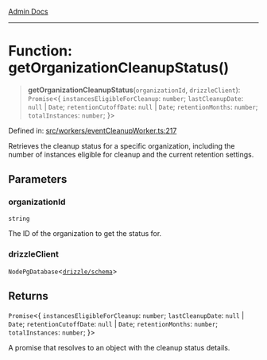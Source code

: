 [Admin Docs](/)

***

# Function: getOrganizationCleanupStatus()

> **getOrganizationCleanupStatus**(`organizationId`, `drizzleClient`): `Promise`\<\{ `instancesEligibleForCleanup`: `number`; `lastCleanupDate`: `null` \| `Date`; `retentionCutoffDate`: `null` \| `Date`; `retentionMonths`: `number`; `totalInstances`: `number`; \}\>

Defined in: [src/workers/eventCleanupWorker.ts:217](https://github.com/Sourya07/talawa-api/blob/2dc82649c98e5346c00cdf926fe1d0bc13ec1544/src/workers/eventCleanupWorker.ts#L217)

Retrieves the cleanup status for a specific organization, including the number of instances
eligible for cleanup and the current retention settings.

## Parameters

### organizationId

`string`

The ID of the organization to get the status for.

### drizzleClient

`NodePgDatabase`\<[`drizzle/schema`](../../../drizzle/schema/README.md)\>

## Returns

`Promise`\<\{ `instancesEligibleForCleanup`: `number`; `lastCleanupDate`: `null` \| `Date`; `retentionCutoffDate`: `null` \| `Date`; `retentionMonths`: `number`; `totalInstances`: `number`; \}\>

A promise that resolves to an object with the cleanup status details.
